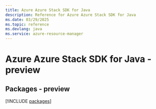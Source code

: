 ```yaml
---
title: Azure Azure Stack SDK for Java
description: Reference for Azure Azure Stack SDK for Java
ms.date: 03/29/2025
ms.topic: reference
ms.devlang: java
ms.service: azure-resource-manager
---
```

# Azure Azure Stack SDK for Java - preview
## Packages - preview
[!INCLUDE [packages](azure-stack-index.md)]